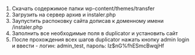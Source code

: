 1. Скачать содержимое папки wp-content/themes/transfer
2. Загрузить на сервер архив и instaler.php
3. Заупустить распоковку сайта дописав к доменному имени /instaler.php
4. Заполнить все необходимые поля в duplicator и установить сайт
5. После прохождения всех шагов duplicator нажать кнопку admin login и ввести -  логин: admin_test, пароль: Iz$nG%fhESmcBwqjHf    
